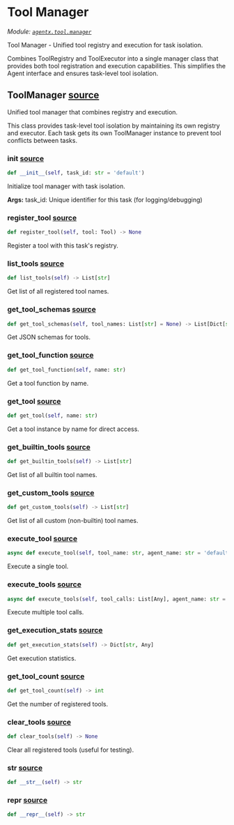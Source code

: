 # Tool Manager

*Module: [`agentx.tool.manager`](https://github.com/dustland/agentx/blob/main/src/agentx/tool/manager.py)*

Tool Manager - Unified tool registry and execution for task isolation.

Combines ToolRegistry and ToolExecutor into a single manager class
that provides both tool registration and execution capabilities.
This simplifies the Agent interface and ensures task-level tool isolation.

## ToolManager <a href="https://github.com/dustland/agentx/blob/main/src/agentx/tool/manager.py#L18" class="source-link" title="View source code">source</a>

Unified tool manager that combines registry and execution.

This class provides task-level tool isolation by maintaining
its own registry and executor. Each task gets its own ToolManager
instance to prevent tool conflicts between tasks.

### __init__ <a href="https://github.com/dustland/agentx/blob/main/src/agentx/tool/manager.py#L27" class="source-link" title="View source code">source</a>

```python
def __init__(self, task_id: str = 'default')
```

Initialize tool manager with task isolation.

**Args:**
    task_id: Unique identifier for this task (for logging/debugging)

### register_tool <a href="https://github.com/dustland/agentx/blob/main/src/agentx/tool/manager.py#L41" class="source-link" title="View source code">source</a>

```python
def register_tool(self, tool: Tool) -> None
```

Register a tool with this task's registry.

### list_tools <a href="https://github.com/dustland/agentx/blob/main/src/agentx/tool/manager.py#L46" class="source-link" title="View source code">source</a>

```python
def list_tools(self) -> List[str]
```

Get list of all registered tool names.

### get_tool_schemas <a href="https://github.com/dustland/agentx/blob/main/src/agentx/tool/manager.py#L50" class="source-link" title="View source code">source</a>

```python
def get_tool_schemas(self, tool_names: List[str] = None) -> List[Dict[str, Any]]
```

Get JSON schemas for tools.

### get_tool_function <a href="https://github.com/dustland/agentx/blob/main/src/agentx/tool/manager.py#L54" class="source-link" title="View source code">source</a>

```python
def get_tool_function(self, name: str)
```

Get a tool function by name.

### get_tool <a href="https://github.com/dustland/agentx/blob/main/src/agentx/tool/manager.py#L58" class="source-link" title="View source code">source</a>

```python
def get_tool(self, name: str)
```

Get a tool instance by name for direct access.

### get_builtin_tools <a href="https://github.com/dustland/agentx/blob/main/src/agentx/tool/manager.py#L62" class="source-link" title="View source code">source</a>

```python
def get_builtin_tools(self) -> List[str]
```

Get list of all builtin tool names.

### get_custom_tools <a href="https://github.com/dustland/agentx/blob/main/src/agentx/tool/manager.py#L66" class="source-link" title="View source code">source</a>

```python
def get_custom_tools(self) -> List[str]
```

Get list of all custom (non-builtin) tool names.

### execute_tool <a href="https://github.com/dustland/agentx/blob/main/src/agentx/tool/manager.py#L71" class="source-link" title="View source code">source</a>

```python
async def execute_tool(self, tool_name: str, agent_name: str = 'default') -> ToolResult
```

Execute a single tool.

### execute_tools <a href="https://github.com/dustland/agentx/blob/main/src/agentx/tool/manager.py#L75" class="source-link" title="View source code">source</a>

```python
async def execute_tools(self, tool_calls: List[Any], agent_name: str = 'default') -> List[Dict[str, Any]]
```

Execute multiple tool calls.

### get_execution_stats <a href="https://github.com/dustland/agentx/blob/main/src/agentx/tool/manager.py#L79" class="source-link" title="View source code">source</a>

```python
def get_execution_stats(self) -> Dict[str, Any]
```

Get execution statistics.

### get_tool_count <a href="https://github.com/dustland/agentx/blob/main/src/agentx/tool/manager.py#L84" class="source-link" title="View source code">source</a>

```python
def get_tool_count(self) -> int
```

Get the number of registered tools.

### clear_tools <a href="https://github.com/dustland/agentx/blob/main/src/agentx/tool/manager.py#L88" class="source-link" title="View source code">source</a>

```python
def clear_tools(self) -> None
```

Clear all registered tools (useful for testing).

### __str__ <a href="https://github.com/dustland/agentx/blob/main/src/agentx/tool/manager.py#L94" class="source-link" title="View source code">source</a>

```python
def __str__(self) -> str
```
### __repr__ <a href="https://github.com/dustland/agentx/blob/main/src/agentx/tool/manager.py#L97" class="source-link" title="View source code">source</a>

```python
def __repr__(self) -> str
```